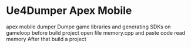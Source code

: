 # Ue4Dumper Apex Mobile
apex mobile dumper 
Dumpe game libraries and generating SDKs on gameloop
before build project open file memory.cpp and paste code  read memory After that build a project
